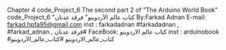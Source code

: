 Chapter 4 code_Project_6
The second part 2  of "The Arduino World Book" code_Project_6
"كتاب عالم الآردوينو"
فرقد عدنان 
 By:Farkad Adnan
 E-mail: farkad.hpfa95@gmail.com
 inst : farkadadnan
 #farkadadnan , #farkad_adnan , فرقد عدنان#
 FaceBook: كتاب عالم الاردوينو
 inst : arduinobook
 #كتاب_عالم_الاردوينو  #كتاب_عالم_الآردوينو

